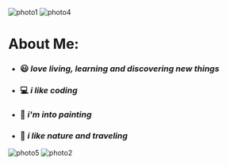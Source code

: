 
![photo1](https://user-images.githubusercontent.com/110875636/187377625-46325bc3-f0eb-42b7-85ac-de35eed159b9.jpg) ![photo4](https://user-images.githubusercontent.com/110875636/187508950-e3283dd0-224f-47b9-ac69-fd445182671d.jpg) 
   # About Me:
-  ### 😃 *love living, learning and discovering new things*
-  ### 💻 *i like coding*  
-  ### 💙 *i'm into painting* 
-  ### 💚 *i like nature and traveling* 

![photo5](https://user-images.githubusercontent.com/110875636/187508991-48736f94-1e53-482b-acea-47142f512934.jpg) ![photo2](https://user-images.githubusercontent.com/110875636/187509049-ab2cba36-fc68-49ac-a6e6-1d50bb6fbb41.jpg)

